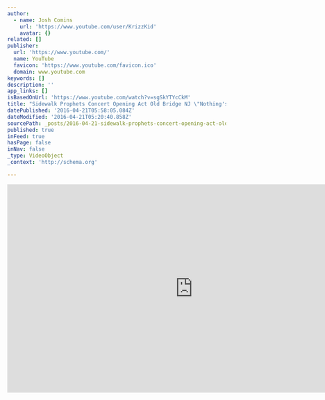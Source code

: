 ```yaml
---
author:
  - name: Josh Comins
    url: 'https://www.youtube.com/user/KrizzKid'
    avatar: {}
related: []
publisher:
  url: 'https://www.youtube.com/'
  name: YouTube
  favicon: 'https://www.youtube.com/favicon.ico'
  domain: www.youtube.com
keywords: []
description: ''
app_links: []
isBasedOnUrl: 'https://www.youtube.com/watch?v=sgSkYTYcCkM'
title: "Sidewalk Prophets Concert Opening Act Old Bridge NJ \"Nothing's Gonna Stop Us\" 1/17/14"
datePublished: '2016-04-21T05:58:05.084Z'
dateModified: '2016-04-21T05:20:40.858Z'
sourcePath: _posts/2016-04-21-sidewalk-prophets-concert-opening-act-old-bridge-nj-nothing.md
published: true
inFeed: true
hasPage: false
inNav: false
_type: VideoObject
_context: 'http://schema.org'

---
```

<iframe src="https://cdn.embedly.com/widgets/media.html?src=https%3A%2F%2Fwww.youtube.com%2Fembed%2FsgSkYTYcCkM%3Ffeature%3Doembed&amp;url=https%3A%2F%2Fwww.youtube.com%2Fwatch%3Fv%3DsgSkYTYcCkM&amp;image=https%3A%2F%2Fi.ytimg.com%2Fvi%2FsgSkYTYcCkM%2Fhqdefault.jpg&amp;key=b7d04c9b404c499eba89ee7072e1c4f7&amp;type=text%2Fhtml&amp;schema=youtube" width="854" height="480" scrolling="no" frameborder="0" allowfullscreen="" style=""></iframe>